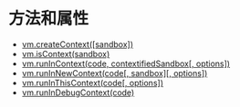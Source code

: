 # 方法和属性

* [vm.createContext([sandbox])](#createContext)
* [vm.isContext(sandbox)](#isContext)
* [vm.runInContext(code, contextifiedSandbox[, options])](#runInContext)
* [vm.runInNewContext(code[, sandbox][, options])](#runInNewContext)
* [vm.runInThisContext(code[, options])](#runInThisContext)
* [vm.runInDebugContext(code)](#runInDebugContext)